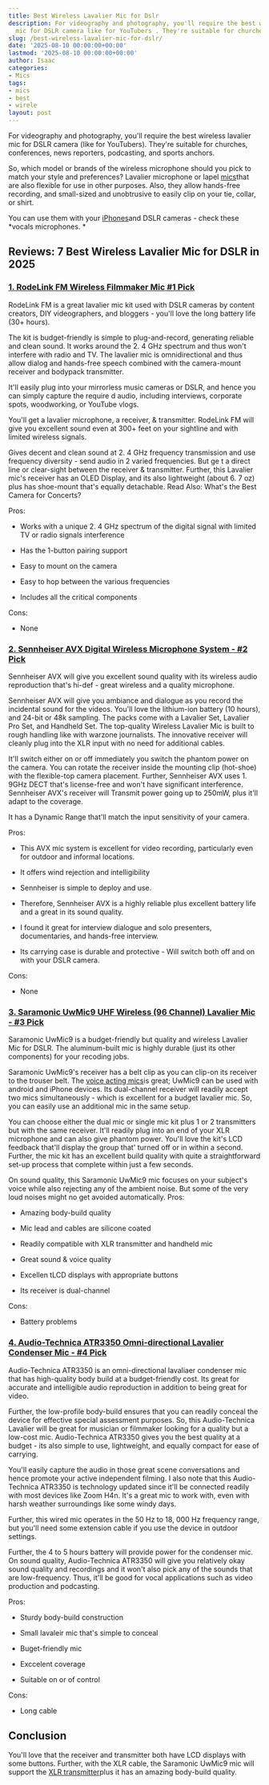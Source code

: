 ```yaml
---
title: Best Wireless Lavalier Mic for Dslr
description: For videography and photography, you'll require the best wireless lavalier
  mic for DSLR camera like for YouTubers . They're suitable for churches,...
slug: /best-wireless-lavalier-mic-for-dslr/
date: '2025-08-10 00:00:00+00:00'
lastmod: '2025-08-10 00:00:00+00:00'
author: Isaac
categories:
- Mics
tags:
- mics
- best
- wirele
layout: post
---
```

For videography and photography, you'll require the best wireless lavalier mic for DSLR camera (like for YouTubers). They're suitable for churches, conferences, news reporters, podcasting, and sports anchors.

So, which model or brands of the wireless microphone should you pick to match your style and preferences? Lavalier microphone or lapel [mics](https://pestpolicy.com/best-wireless-mic-for-iphone/)that are also flexible for use in other purposes. Also, they allow hands-free recording, and small-sized and unobtrusive to easily clip on your tie, collar, or shirt.

You can use them with your [iPhones](https://pestpolicy.com/[best](https://pestpolicy.com/best-condenser-mics-under-300/)-wireless-mic-for-iphone/)and DSLR cameras - check these *vocals microphones. *

##  Reviews: 7 Best Wireless Lavalier Mic for DSLR in 2025

###  [1. RodeLink FM Wireless Filmmaker Mic #1 Pick](https://www.amazon.com/dp/B00TV90DX0/?tag=p-policy-20)

RodeLink FM is a great lavalier mic kit used with DSLR cameras by content creators, DIY videographers, and bloggers - you'll love the long battery life (30+ hours).

The kit is budget-friendly is simple to plug-and-record, generating reliable and clean sound. It works around the 2. 4 GHz spectrum and thus won't interfere with radio and TV. The lavalier mic is omnidirectional and thus allow dialog and hands-free speech combined with the camera-mount receiver and bodypack transmitter.

It'll easily plug into your mirrorless music cameras or DSLR, and hence you can simply capture the require d audio, including interviews, corporate spots, woodworking, or YouTube vlogs.

You'll get a lavalier microphone, a receiver, & transmitter. RodeLink FM will give you excellent sound even at 300+ feet on your sightline and with limited wireless signals.

Gives decent and clean sound at 2. 4 GHz frequency transmission and use frequency diversity - send audio in 2 varied frequencies. But ge t a direct line or clear-sight between the receiver & transmitter. Further, this Lavalier mic's receiver has an OLED Display, and its also lightweight (about 6. 7 oz) plus has shoe-mount that's equally detachable. Read Also: What's the Best Camera for Concerts?

Pros:

- Works with a unique 2. 4 GHz spectrum of the digital signal with limited TV or radio signals interference

- Has the 1-button pairing support

- Easy to mount on the camera

- Easy to hop between the various frequencies

- Includes all the critical components

Cons:

- None

###  [2. Sennheiser AVX Digital Wireless Microphone System - #2 Pick](https://www.amazon.com/dp/B010EYIH1U/?tag=p-policy-20)

Sennheiser AVX will give you excellent sound quality with its wireless audio reproduction that's hi-def - great wireless and a quality microphone.

Sennheiser AVX will give you ambiance and dialogue as you record the incidental sound for the videos. You'll love the lithium-ion battery (10 hours), and 24-bit or 48k sampling. The packs come with a Lavalier Set, Lavalier Pro Set, and Handheld Set. The top-quality Wireless Lavalier Mic is built to rough handling like with warzone journalists. The innovative receiver will cleanly plug into the XLR input with no need for additional cables.

It'll switch either on or off immediately you switch the phantom power on the camera. You can rotate the receiver inside the mounting clip (hot-shoe) with the flexible-top camera placement. Further, Sennheiser AVX uses 1. 9GHz DECT that's license-free and won't have significant interference. Sennheiser AVX's receiver will Transmit power going up to 250mW, plus it'll adapt to the coverage.

It has a Dynamic Range that'll match the input sensitivity of your camera.

Pros:

- This AVX mic system is excellent for video recording, particularly even for outdoor and informal locations.

- It offers wind rejection and intelligibility

- Sennheiser is simple to deploy and use.

- Therefore, Sennheiser AVX is a highly reliable plus excellent battery life and a great in its sound quality.

- I found it great for interview dialogue and solo presenters, documentaries, and hands-free interview.

- Its carrying case is durable and protective - Will switch both off and on with your DSLR camera.

Cons:

- None

###  [3. Saramonic UwMic9 UHF Wireless (96 Channel) Lavalier Mic - #3 Pick](https://www.amazon.com/dp/B01E12IOLE/?tag=p-policy-20)

Saramonic UwMic9 is a budget-friendly but quality and wireless Lavalier Mic for DSLR. The aluminum-built mic is highly durable (just its other components) for your recoding jobs.

Saramonic UwMic9's receiver has a belt clip as you can clip-on its receiver to the trouser belt. The [voice acting mics](https://pestpolicy.com/best-microphones-for-voice-acting/)is great; UwMic9 can be used with android and iPhone devices. Its dual-channel receiver will readily accept two mics simultaneously - which is excellent for a budget lavalier mic. So, you can easily use an additional mic in the same setup.

You can choose either the dual mic or single mic kit plus 1 or 2 transmitters but with the same receiver. It'll readily plug into an end of your XLR microphone and can also give phantom power. You'll love the kit's LCD feedback that'll display the group that' turned off or in within a second. Further, the mic kit has an excellent build quality with quite a straightforward set-up process that complete within just a few seconds.

On sound quality, this Saramonic UwMic9 mic focuses on your subject's voice while also rejecting any of the ambient noise. But some of the very loud noises might no get avoided automatically.
Pros:

- Amazing body-build quality

- Mic lead and cables are silicone coated

- Readily compatible with XLR transmitter and handheld mic

- Great sound & voice quality

- Excellen tLCD displays with appropriate buttons

- Its receiver is dual-channel

Cons:

- Battery problems

###  [4. Audio-Technica ATR3350 Omni-directional Lavalier Condenser Mic - #4 Pick](https://www.amazon.com/dp/B002HJ9PTO/?tag=p-policy-20)

Audio-Technica ATR3350 is an omni-directional lavaliaer condenser mic that has high-quality body build at a budget-friendly cost. Its great for accurate and intelligible audio reproduction in addition to being great for video.

Further, the low-profile body-build ensures that you can readily conceal the device for effective special assessment purposes. So, this Audio-Technica Lavalier will be great for musician or filmmaker looking for a quality but a low-cost mic. Audio-Technica ATR3350 gives you the best quality at a budget - its also simple to use, lightweight, and equally compact for ease of carrying.

You'll easily capture the audio in those great scene conversations and hence promote your active independent filming. I also note that this Audio-Technica ATR3350 is technology updated since it'll be connected readily with most devices like Zoom H4n. It's a great mic to work with, even with harsh weather surroundings like some windy days.

Further, this wired mic operates in the 50 Hz to 18, 000 Hz frequency range, but you'll need some extension cable if you use the device in outdoor settings.

Further, the 4 to 5 hours battery will provide power for the condenser mic. On sound quality, Audio-Technica ATR3350 will give you relatively okay sound quality and recordings and it won't also pick any of the sounds that are low-frequency. Thus, it'll be good for vocal applications such as video production and podcasting.

Pros:

- Sturdy body-build construction

- Small lavaleir mic that's simple to conceal

- Buget-friendly mic

- Exccelent coverage

- Suitable on or of control

Cons:

- Long cable

##  Conclusion

You'll love that the receiver and transmitter both have LCD displays with some buttons. Further, with the XLR cable, the Saramonic UwMic9 mic will support the [XLR transmitter](https://en.wikipedia.org/wiki/XLR_connector)plus it has an amazing body-build quality.